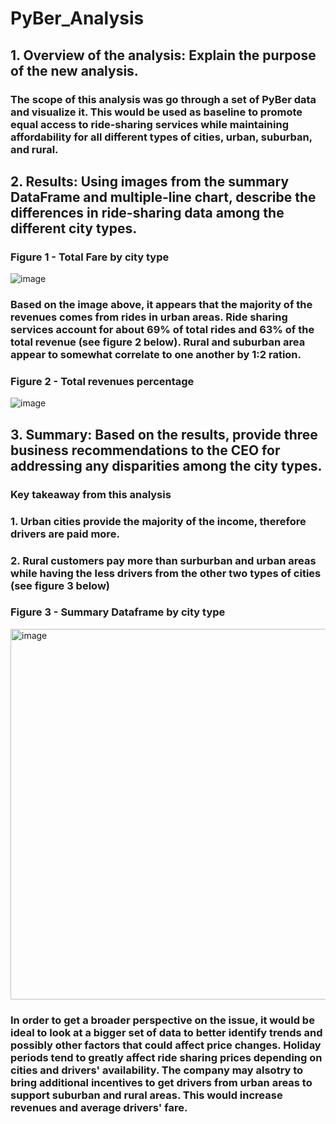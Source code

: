 # PyBer_Analysis
## 1. Overview of the analysis: Explain the purpose of the new analysis.
### The scope of this analysis was go through a set of PyBer data and visualize it. This would be used as baseline to promote equal access to ride-sharing services while maintaining affordability for all different types of cities, urban, suburban, and rural.

## 2. Results: Using images from the summary DataFrame and multiple-line chart, describe the differences in ride-sharing data among the different city types.

### Figure 1 - Total Fare by city type
![image](https://user-images.githubusercontent.com/111030781/193719027-bdf073a4-d4c3-4701-82b7-84267601da88.png)

### Based on the image above, it appears that the majority of the revenues comes from rides in urban areas. Ride sharing services account for about 69% of total rides and 63% of the total revenue (see figure 2 below). Rural and suburban area appear to somewhat correlate to one another by 1:2 ration. 

### Figure 2 - Total revenues percentage
![image](https://user-images.githubusercontent.com/111030781/193719824-4afcffc0-3015-44ba-9c0e-96e429539e1f.png)

## 3. Summary: Based on the results, provide three business recommendations to the CEO for addressing any disparities among the city types.
### Key takeaway from this analysis
### 1. Urban cities provide the majority of the income, therefore drivers are paid more.
### 2. Rural customers pay more than surburban and urban areas while having the less drivers from the other two types of cities (see figure 3 below)

### Figure 3 - Summary Dataframe by city type
<img width="593" alt="image" src="https://user-images.githubusercontent.com/111030781/193720788-6677a323-574d-4c2c-9c4f-cbeefd45908e.png">

### In order to get a broader perspective on the issue, it would be ideal to look at a bigger set of data to better identify trends and possibly other factors that could affect price changes. Holiday periods tend to greatly affect ride sharing prices depending on cities and drivers' availability. The company may alsotry to bring additional incentives to get drivers from urban areas to support suburban and rural areas. This would increase revenues and average drivers' fare.
